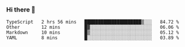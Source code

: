 ### Hi there 👋

<!--
**adroaldopagliari/adroaldopagliari** is a ✨ _special_ ✨ repository because its `README.md` (this file) appears on your GitHub profile.

Here are some ideas to get you started:

- 🔭 I’m currently working on ...
- 🌱 I’m currently learning ...
- 👯 I’m looking to collaborate on ...
- 🤔 I’m looking for help with ...
- 💬 Ask me about ...
- 📫 How to reach me: ...
- 😄 Pronouns: ...
- ⚡ Fun fact: ...
-->

<!--START_SECTION:waka-->
```text
TypeScript   2 hrs 56 mins   █████████████████████▒░░░   84.72 % 
Other        12 mins         █▓░░░░░░░░░░░░░░░░░░░░░░░   06.06 % 
Markdown     10 mins         █▒░░░░░░░░░░░░░░░░░░░░░░░   05.12 % 
YAML         8 mins          █░░░░░░░░░░░░░░░░░░░░░░░░   03.89 % 
```
<!--END_SECTION:waka-->
